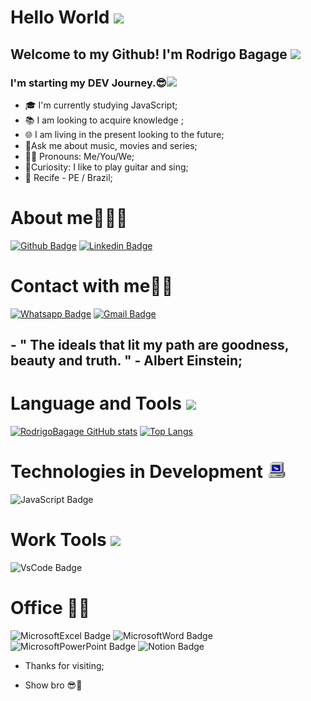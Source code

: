 # Hello World <img src=https://github.com/TheDudeThatCode/TheDudeThatCode/blob/master/Assets/Earth.gif width="30">
## Welcome to my Github! I'm Rodrigo Bagage <img src=https://github.com/TheDudeThatCode/TheDudeThatCode/blob/master/Assets/wave.gif width="30">
### I'm starting my DEV Journey.😎<img src=https://github.com/TheDudeThatCode/TheDudeThatCode/blob/master/Assets/coin.gif width="30"> 

- 🎓 I'm currently studying JavaScript;
- 📚 I am looking to acquire knowledge ;
- 🌐 I am living in the present looking to the future;
- 🎨Ask me about music, movies and series;
- 🧔🏽 Pronouns: Me/You/We;
- 🎻Curiosity: I like to play guitar and sing;
- 📍 Recife - PE / Brazil;

# About me🕵🏽‍♂️

[![Github Badge](https://img.shields.io/badge/-Github-000?style=flat-square&logo=Github&logoColor=white&link=https://github.com/RodrigoBagage)](https://github.com/RodrigoBagage) [![Linkedin Badge](https://img.shields.io/badge/-LinkedIn-blue?style=flat-square&logo=Linkedin&logoColor=white&link=https://www.linkedin.com/in/rodrigo-queiroz-461522128/)](https://www.linkedin.com/in/rodrigo-queiroz-461522128/)

# Contact with me📲📩

[![Whatsapp Badge](https://img.shields.io/badge/WhatsApp-25D366?style=for-the-badge&logo=whatsapp&logoColor=white&link=https://api.whatsapp.com/send?phone=5581987801135&text=Bagage)](https://api.whatsapp.com/send?phone=5581987801135&text=Bagage) [![Gmail Badge](https://img.shields.io/badge/Gmail-D14836?style=for-the-badge&logo=gmail&logoColor=white&email=rodrigojosequeiroz@gmail.com)](https://accounts.google.com/SignOutOptions?hl=pt-BR&continue=https://mail.google.com&service=mail)

         
## - " The ideals that lit my path are goodness, beauty and truth. " - Albert Einstein;

# Language and Tools <img src=https://github.com/TheDudeThatCode/TheDudeThatCode/blob/master/Assets/powerup.gif width="30">

[![RodrigoBagage GitHub stats](https://github-readme-stats.vercel.app/api?username=RodrigoBagage)](https://github.com/RodrigoBagage/github-readme-stats)
[![Top Langs](https://github-readme-stats.vercel.app/api/top-langs/?username=RodrigoBagage)](https://github.com/RodrigoBagage/github-readme-stats)

# Technologies in Development <img src=https://github.com/TheDudeThatCode/TheDudeThatCode/blob/master/Assets/PC.gif width="30">
![JavaScript Badge](https://img.shields.io/badge/JavaScript-323330?style=for-the-badge&logo=javascript&logoColor=F7DF1E)




# Work Tools <img src=https://github.com/TheDudeThatCode/TheDudeThatCode/blob/master/Assets/Rocket.gif width="30">

![VsCode Badge](https://img.shields.io/badge/Visual_Studio_Code-0078D4?style=for-the-badge&logo=visual%20studio%20code&logoColor=white)

 # Office 👨‍💻
 ![MicrosoftExcel Badge](https://img.shields.io/badge/Microsoft_Excel-217346?style=for-the-badge&logo=microsoft-excel&logoColor=white)
 ![MicrosoftWord Badge](https://img.shields.io/badge/Microsoft_Word-2B579A?style=for-the-badge&logo=microsoft-word&logoColor=white)
 ![MicrosoftPowerPoint Badge](https://img.shields.io/badge/Microsoft_PowerPoint-B7472A?style=for-the-badge&logo=microsoft-powerpoint&logoColor=white)
 ![Notion Badge](https://img.shields.io/badge/Notion-000000?style=for-the-badge&logo=notion&logoColor=white)

- Thanks for visiting;

- Show bro 😎💙 



